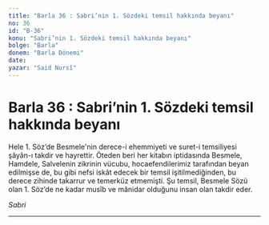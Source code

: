 ```yaml
---
title: "Barla 36 : Sabri’nin 1. Sözdeki temsil hakkında beyanı"
no: 36
id: "B-36"
konu: "Sabri’nin 1. Sözdeki temsil hakkında beyanı"
bolge: "Barla"
donem: "Barla Dönemi"
date: 
yazar: "Said Nursî"
---
```


# Barla 36 : Sabri’nin 1. Sözdeki temsil hakkında beyanı

Hele 1. Söz’de Besmele'nin derece-i ehemmiyeti ve suret-i temsiliyesi şâyân-ı takdir ve hayrettir. Öteden beri her kitabın iptidasında Besmele, Hamdele, Salvelenin zikrinin vücubu, hocaefendilerimiz tarafından beyan edilmişse de, bu gibi nefsi iskât edecek bir temsil işitilmediğinden, bu derece zihinde takarrur ve temerküz etmemişti. Şu temsil, Besmele Sözü olan 1. Söz’de ne kadar musîb ve mânidar olduğunu insan olan takdir eder.

*Sabri*

***
